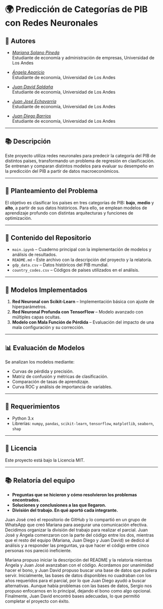 # 🌍 Predicción de Categorías de PIB con Redes Neuronales

## 📝 Autores

- [*Mariana Solano Pineda*](https://www.linkedin.com/in/mariana-solano-pineda/)  
  Estudiante de economía y administración de empresas, Universidad de Los Andes  

- [*Ángela Aparicio*]()  
  Estudiante de economía, Universidad de Los Andes  

- [*Juan David Saldaña*](https://www.linkedin.com/in/juan-david-salda%C3%B1a-rivera-829ab62b3/)  
  Estudiante de economía, Universidad de Los Andes  

- [*Juan José Echavarría*]()  
  Estudiante de economía, Universidad de Los Andes  

- [*Juan Diego Barrios*]()  
  Estudiante de economía, Universidad de Los Andes  

---

## 📚 Descripción

Este proyecto utiliza redes neuronales para predecir la categoría del PIB de distintos países, transformando un problema de regresión en clasificación. Se entrenan y comparan distintos modelos para evaluar su desempeño en la predicción del PIB a partir de datos macroeconómicos.

---

## 🎯 Planteamiento del Problema

El objetivo es clasificar los países en tres categorías de PIB: **bajo**, **medio** y **alto**, a partir de sus datos históricos. Para ello, se emplean modelos de aprendizaje profundo con distintas arquitecturas y funciones de optimización.

---

## 📂 Contenido del Repositorio

- `main.ipynb` – Cuaderno principal con la implementación de modelos y análisis de resultados.  
- `README.md` – Este archivo con la descripción del proyecto y la relatoría.  
- `gdp_data.csv` – Datos históricos del PIB mundial.  
- `country_codes.csv` – Códigos de países utilizados en el análisis.  

---

## 🤖 Modelos Implementados

1. **Red Neuronal con Scikit-Learn** – Implementación básica con ajuste de hiperparámetros.  
2. **Red Neuronal Profunda con TensorFlow** – Modelo avanzado con múltiples capas ocultas.  
3. **Modelo con Mala Función de Pérdida** – Evaluación del impacto de una mala configuración y su corrección.  

---

## 📊 Evaluación de Modelos

Se analizan los modelos mediante:  
- Curvas de pérdida y precisión.  
- Matriz de confusión y métricas de clasificación.  
- Comparación de tasas de aprendizaje.  
- Curva ROC y análisis de importancia de variables.  

---

## 🚀 Requerimientos

- Python 3.x  
- Librerías: `numpy`, `pandas`, `scikit-learn`, `tensorflow`, `matplotlib`, `seaborn`, `shap`  

---

## 📄 Licencia

Este proyecto está bajo la Licencia MIT.  

---

## 📚 Relatoría del equipo

- **Preguntas que se hicieron y cómo resolvieron los problemas encontrados.**  
- **Soluciones y conclusiones a las que llegaron.**  
- **División del trabajo. En qué aportó cada integrante.**  

Juan José creó el repositorio de GitHub y lo compartió en un grupo de WhatsApp que creó Mariana para asegurar una comunicación efectiva. Decidimos organizar la división del trabajo para realizar el parcial. Juan José y Ángela comenzaron con la parte del código entre los dos, mientras que el resto del equipo (Mariana, Juan Diego y Juan David) se dedicó al análisis y a responder las preguntas, ya que hacer el código entre cinco personas nos pareció ineficiente.

Mariana propuso iniciar la descripción del README y la relatoría mientras Ángela y Juan José avanzaban con el código. Acordamos por unanimidad hacer el bono, y Juan David propuso buscar una base de datos que pudiera servir. Inicialmente, las bases de datos disponibles no cuadraban con los años requeridos para el parcial, por lo que Juan Diego ayudó a buscar alternativas. Aunque había problemas con las bases de datos, Sergio nos propuso enfocarnos en lo principal, dejando el bono como algo opcional. Finalmente, Juan David encontró bases adecuadas, lo que permitió completar el proyecto con éxito.

